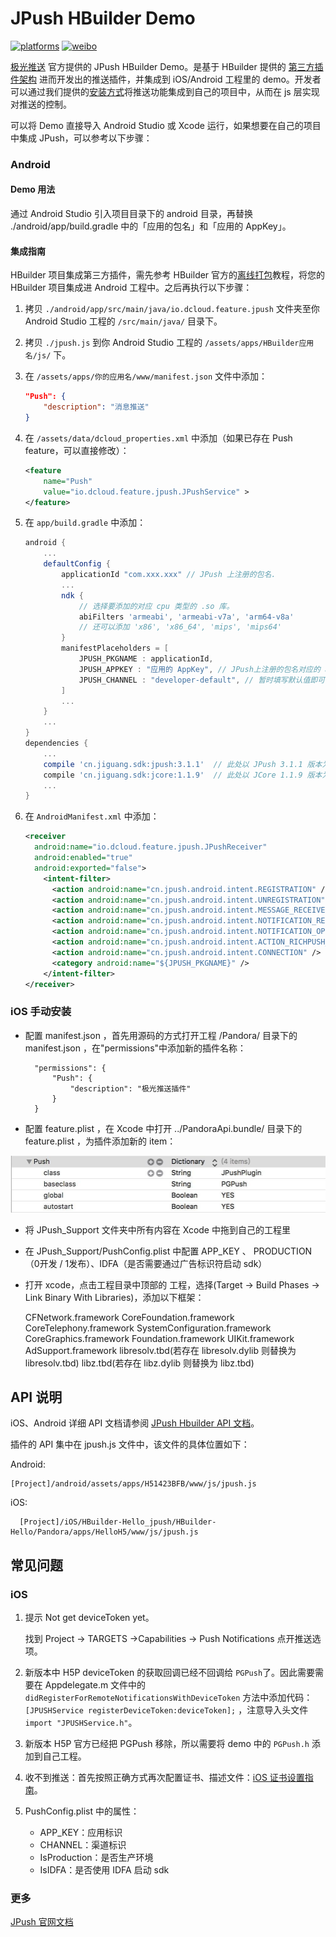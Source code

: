 # JPush HBuilder Demo

[![platforms](https://img.shields.io/badge/platforms-iOS%7CAndroid-lightgrey.svg)](https://github.com/jpush/jpush-hbuilder-demo)
[![weibo](https://img.shields.io/badge/weibo-JPush-blue.svg)](http://weibo.com/jpush?refer_flag=1001030101_&is_all=1)

[极光推送](https://www.jiguangh.cn/) 官方提供的 JPush HBuilder Demo。是基于 HBuilder 提供的 [第三方插件架构](http://ask.dcloud.net.cn/docs/#http://ask.dcloud.net.cn/article/66) 进而开发出的推送插件，并集成到 iOS/Android 工程里的 demo。开发者可以通过我们提供的[安装方式](#install)将推送功能集成到自己的项目中，从而在 js 层实现对推送的控制。

可以将 Demo 直接导入 Android Studio 或 Xcode 运行，如果想要在自己的项目中集成 JPush，可以参考以下步骤：

### Android

#### Demo 用法

通过 Android Studio 引入项目目录下的 android 目录，再替换 ./android/app/build.gradle 中的「应用的包名」和「应用的 AppKey」。

#### 集成指南

HBuilder 项目集成第三方插件，需先参考 HBuilder 官方的[离线打包](https://ask.dcloud.net.cn/article/924)教程，将您的 HBuilder 项目集成进 Android 工程中。之后再执行以下步骤：
1. 拷贝 `./android/app/src/main/java/io.dcloud.feature.jpush` 文件夹至你 Android Studio 工程的 `/src/main/java/` 目录下。
2. 拷贝 `./jpush.js` 到你 Android Studio 工程的 `/assets/apps/HBuilder应用名/js/` 下。
3. 在 `/assets/apps/你的应用名/www/manifest.json` 文件中添加：

    ```json
    "Push": {
        "description": "消息推送"
    }
    ```

4. 在 `/assets/data/dcloud_properties.xml` 中添加（如果已存在 Push feature，可以直接修改）：

    ```xml
    <feature
        name="Push"
        value="io.dcloud.feature.jpush.JPushService" >
    </feature>
    ```

5. 在 `app/build.gradle` 中添加：

    ```groovy
    android {
        ...
        defaultConfig {
            applicationId "com.xxx.xxx" // JPush 上注册的包名.
            ...
            ndk {
                // 选择要添加的对应 cpu 类型的 .so 库。
                abiFilters 'armeabi', 'armeabi-v7a', 'arm64-v8a'
                // 还可以添加 'x86', 'x86_64', 'mips', 'mips64'
            }
            manifestPlaceholders = [
                JPUSH_PKGNAME : applicationId,
                JPUSH_APPKEY : "应用的 AppKey", // JPush上注册的包名对应的 appkey
                JPUSH_CHANNEL : "developer-default", // 暂时填写默认值即可
            ]
            ...
        }
        ...
    }
    dependencies {
        ...
        compile 'cn.jiguang.sdk:jpush:3.1.1'  // 此处以 JPush 3.1.1 版本为例。
        compile 'cn.jiguang.sdk:jcore:1.1.9'  // 此处以 JCore 1.1.9 版本为例。
        ...
    }
    ```

6. 在 `AndroidManifest.xml` 中添加：

    ```xml
    <receiver
      android:name="io.dcloud.feature.jpush.JPushReceiver"
      android:enabled="true"
      android:exported="false">
        <intent-filter>
          <action android:name="cn.jpush.android.intent.REGISTRATION" /> <!-- Required 用户注册SDK的 intent -->
          <action android:name="cn.jpush.android.intent.UNREGISTRATION" />
          <action android:name="cn.jpush.android.intent.MESSAGE_RECEIVED" /> <!-- Required 用户接收SDK消息的 intent -->
          <action android:name="cn.jpush.android.intent.NOTIFICATION_RECEIVED" /> <!-- Required 用户接收SDK通知栏信息的 intent -->
          <action android:name="cn.jpush.android.intent.NOTIFICATION_OPENED" /> <!-- Required 用户打开自定义通知栏的 intent -->
          <action android:name="cn.jpush.android.intent.ACTION_RICHPUSH_CALLBACK" /> <!-- Optional 用户接受 Rich Push Javascript 回调函数的intent -->
          <action android:name="cn.jpush.android.intent.CONNECTION" /> <!-- 接收网络变化 连接/断开 since 1.6.3 -->
          <category android:name="${JPUSH_PKGNAME}" />
        </intent-filter>
    </receiver>
    ```

### iOS 手动安装
- 配置 manifest.json ，首先用源码的方式打开工程 /Pandora/ 目录下的 manifest.json ，在"permissions"中添加新的插件名称：

        "permissions": {
            "Push": {
        		"description": "极光推送插件"
        	}
        }

- 配置 feature.plist ，在 Xcode 中打开 ../PandoraApi.bundle/ 目录下的 feature.plist ，为插件添加新的 item：

 ![feature.plist](iOS/doc_res/res_01.jpg)

- 将 JPush_Support 文件夹中所有内容在 Xcode 中拖到自己的工程里

- 在 JPush_Support/PushConfig.plist 中配置 APP_KEY 、 PRODUCTION（0开发 / 1发布）、IDFA（是否需要通过广告标识符启动 sdk）

- 打开 xcode，点击工程目录中顶部的 工程，选择(Target -> Build Phases -> Link Binary With Libraries)，添加以下框架：

   CFNetwork.framework
   	CoreFoundation.framework
   	CoreTelephony.framework
   	SystemConfiguration.framework
   	CoreGraphics.framework
   	Foundation.framework
   	UIKit.framework
   	AdSupport.framework
    libresolv.tbd(若存在 libresolv.dylib 则替换为 libresolv.tbd)
   	libz.tbd(若存在 libz.dylib 则替换为 libz.tbd)

## API 说明

iOS、Android 详细 API 文档请参阅 [JPush Hbuilder API 文档](API.md)。

插件的 API 集中在 jpush.js 文件中，该文件的具体位置如下：

Android:

```
[Project]/android/assets/apps/H51423BFB/www/js/jpush.js
```

iOS:

```
  [Project]/iOS/HBuilder-Hello_jpush/HBuilder-Hello/Pandora/apps/HelloH5/www/js/jpush.js
```

## 常见问题

### iOS

1. 提示 Not get deviceToken yet。

   找到 Project -> TARGETS ->Capabilities -> Push Notifications 点开推送选项。

1. 新版本中 H5P deviceToken 的获取回调已经不回调给 `PGPush`了。因此需要需要在 Appdelegate.m 文件中的 `didRegisterForRemoteNotificationsWithDeviceToken` 方法中添加代码：`[JPUSHService registerDeviceToken:deviceToken];` ，注意导入头文件 `import "JPUSHService.h"`。

1. 新版本 H5P 官方已经把 PGPush 移除，所以需要将 demo 中的 `PGPush.h` 添加到自己工程。

1. 收不到推送：首先按照正确方式再次配置证书、描述文件：[iOS 证书设置指南](https://docs.jiguang.cn/jpush/client/iOS/ios_cer_guide/)。

1. PushConfig.plist 中的属性：
    - APP_KEY：应用标识
    - CHANNEL：渠道标识
    - IsProduction：是否生产环境
    - IsIDFA：是否使用 IDFA 启动 sdk

### 更多

 [JPush 官网文档](http://docs.jiguang.cn/)
